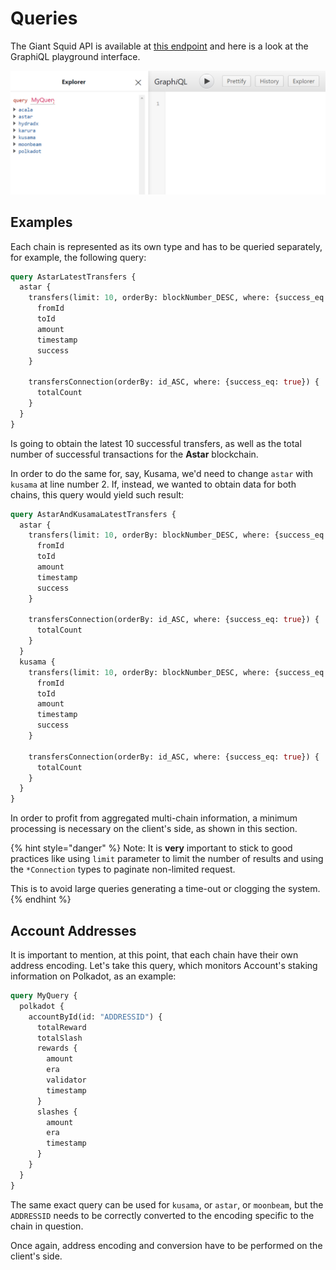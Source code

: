 # Queries

The Giant Squid API is available at [this endpoint](https://graphql-console.subsquid.io/?graphql\_api=https://app.devsquid.net/squids/super-api/v2/graphql) and here is a look at the GraphiQL playground interface.

![Giant Squid API GraphiQL console](<../../.gitbook/assets/image (3).png>)

## Examples

Each chain is represented as its own type and has to be queried separately, for example, the following query:

```graphql
query AstarLatestTransfers {
  astar {
    transfers(limit: 10, orderBy: blockNumber_DESC, where: {success_eq: true}) {
      fromId
      toId
      amount
      timestamp
      success
    }
    
    transfersConnection(orderBy: id_ASC, where: {success_eq: true}) {
      totalCount
    }
  }
}

```

Is going to obtain the latest 10 successful transfers, as well as the total number of successful transactions for the **Astar** blockchain.

In order to do the same for, say, Kusama, we'd need to change `astar` with `kusama` at line number 2. If, instead, we wanted to obtain data for both chains, this query would yield such result:

```graphql
query AstarAndKusamaLatestTransfers {
  astar {
    transfers(limit: 10, orderBy: blockNumber_DESC, where: {success_eq: true}) {
      fromId
      toId
      amount
      timestamp
      success
    }
    
    transfersConnection(orderBy: id_ASC, where: {success_eq: true}) {
      totalCount
    }
  }
  kusama {
    transfers(limit: 10, orderBy: blockNumber_DESC, where: {success_eq: true}) {
      fromId
      toId
      amount
      timestamp
      success
    }
    
    transfersConnection(orderBy: id_ASC, where: {success_eq: true}) {
      totalCount
    }
  }
}

```

In order to profit from aggregated multi-chain information, a minimum processing is necessary on the client's side, as shown in this section.

{% hint style="danger" %}
Note: It is **very** important to stick to good practices like using `limit` parameter to limit the number of results and using the `*Connection` types to paginate non-limited request.

This is to avoid large queries generating a time-out or clogging the system.
{% endhint %}

## Account Addresses

It is important to mention, at this point, that each chain have their own address encoding. Let's take this query, which monitors Account's staking information on Polkadot,  as an example:

```graphql
query MyQuery {
  polkadot {
    accountById(id: "ADDRESSID") {
      totalReward
      totalSlash
      rewards {
        amount
        era
        validator
        timestamp
      }
      slashes {
        amount
        era
        timestamp
      }
    }
  }
}
```

The same exact query can be used for `kusama`, or `astar`, or `moonbeam`, but the `ADDRESSID` needs to be correctly converted to the encoding specific to the chain in question.

Once again, address encoding and conversion have to be performed on the client's  side.
